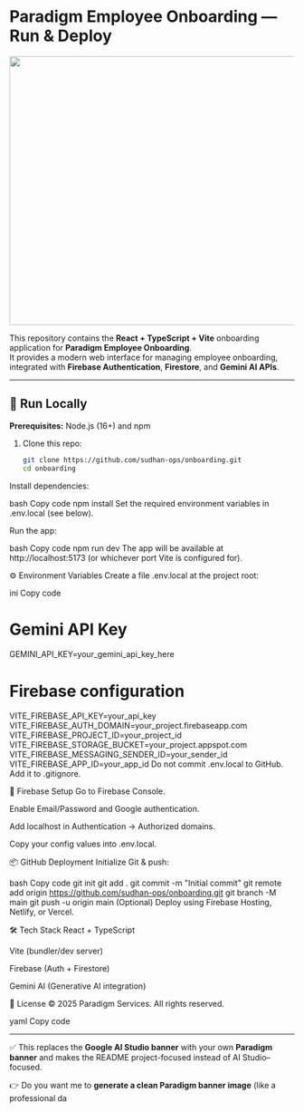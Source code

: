 # Paradigm Employee Onboarding — Run & Deploy

<div align="center">
  <img width="1200" height="475" alt="Paradigm Onboarding Banner" src="https://github.com/user-attachments/assets/0aa67016-6eaf-458a-adb2-6e31a0763ed6" />
</div>

This repository contains the **React + TypeScript + Vite** onboarding application for **Paradigm Employee Onboarding**.  
It provides a modern web interface for managing employee onboarding, integrated with **Firebase Authentication**, **Firestore**, and **Gemini AI APIs**.

---

## 🚀 Run Locally

**Prerequisites:** Node.js (16+) and npm

1. Clone this repo:
   ```bash
   git clone https://github.com/sudhan-ops/onboarding.git
   cd onboarding
Install dependencies:

bash
Copy code
npm install
Set the required environment variables in .env.local (see below).

Run the app:

bash
Copy code
npm run dev
The app will be available at http://localhost:5173 (or whichever port Vite is configured for).

⚙️ Environment Variables
Create a file .env.local at the project root:

ini
Copy code
# Gemini API Key
GEMINI_API_KEY=your_gemini_api_key_here

# Firebase configuration
VITE_FIREBASE_API_KEY=your_api_key
VITE_FIREBASE_AUTH_DOMAIN=your_project.firebaseapp.com
VITE_FIREBASE_PROJECT_ID=your_project_id
VITE_FIREBASE_STORAGE_BUCKET=your_project.appspot.com
VITE_FIREBASE_MESSAGING_SENDER_ID=your_sender_id
VITE_FIREBASE_APP_ID=your_app_id
Do not commit .env.local to GitHub. Add it to .gitignore.

🔐 Firebase Setup
Go to Firebase Console.

Enable Email/Password and Google authentication.

Add localhost in Authentication → Authorized domains.

Copy your config values into .env.local.

📦 GitHub Deployment
Initialize Git & push:

bash
Copy code
git init
git add .
git commit -m "Initial commit"
git remote add origin https://github.com/sudhan-ops/onboarding.git
git branch -M main
git push -u origin main
(Optional) Deploy using Firebase Hosting, Netlify, or Vercel.

🛠️ Tech Stack
React + TypeScript

Vite (bundler/dev server)

Firebase (Auth + Firestore)

Gemini AI (Generative AI integration)

📖 License
© 2025 Paradigm Services. All rights reserved.

yaml
Copy code

---

✅ This replaces the **Google AI Studio banner** with your own **Paradigm banner** and makes the README project-focused instead of AI Studio–focused.  

👉 Do you want me to **generate a clean Paradigm banner image** (like a professional da
